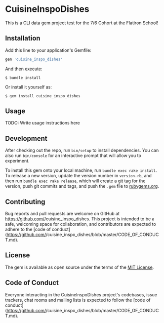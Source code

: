 # CuisineInspoDishes

This is a CLI data gem project test for the 7/6 Cohort at the Flatiron School!

## Installation

Add this line to your application's Gemfile:

```ruby
gem 'cuisine_inspo_dishes'
```

And then execute:

    $ bundle install

Or install it yourself as:

    $ gem install cuisine_inspo_dishes

## Usage

TODO: Write usage instructions here

## Development

After checking out the repo, run `bin/setup` to install dependencies. You can also run `bin/console` for an interactive prompt that will allow you to experiment.

To install this gem onto your local machine, run `bundle exec rake install`. To release a new version, update the version number in `version.rb`, and then run `bundle exec rake release`, which will create a git tag for the version, push git commits and tags, and push the `.gem` file to [rubygems.org](https://rubygems.org).

## Contributing

Bug reports and pull requests are welcome on GitHub at https://github.com/<github username>/cuisine_inspo_dishes. This project is intended to be a safe, welcoming space for collaboration, and contributors are expected to adhere to the [code of conduct](https://github.com/<github username>/cuisine_inspo_dishes/blob/master/CODE_OF_CONDUCT.md).


## License

The gem is available as open source under the terms of the [MIT License](https://opensource.org/licenses/MIT).

## Code of Conduct

Everyone interacting in the CuisineInspoDishes project's codebases, issue trackers, chat rooms and mailing lists is expected to follow the [code of conduct](https://github.com/<github username>/cuisine_inspo_dishes/blob/master/CODE_OF_CONDUCT.md).
